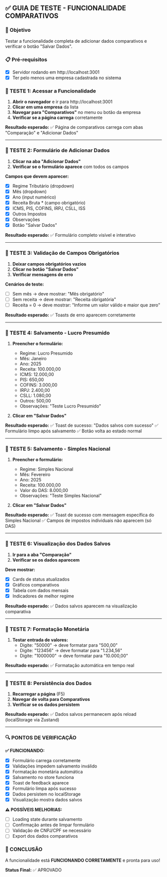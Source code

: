 ## ✅ GUIA DE TESTE - FUNCIONALIDADE COMPARATIVOS

### 🎯 Objetivo
Testar a funcionalidade completa de adicionar dados comparativos e verificar o botão "Salvar Dados".

### 📋 Pré-requisitos
- [x] Servidor rodando em http://localhost:3001
- [x] Ter pelo menos uma empresa cadastrada no sistema

### 🧪 TESTE 1: Acessar a Funcionalidade
1. **Abrir o navegador** e ir para http://localhost:3001
2. **Clicar em uma empresa** da lista
3. **Navegar para "Comparativos"** no menu ou botão da empresa
4. **Verificar se a página carrega** corretamente

**Resultado esperado:** 
✅ Página de comparativos carrega com abas "Comparação" e "Adicionar Dados"

---

### 🧪 TESTE 2: Formulário de Adicionar Dados
1. **Clicar na aba "Adicionar Dados"**
2. **Verificar se o formulário aparece** com todos os campos

**Campos que devem aparecer:**
- [x] Regime Tributário (dropdown)
- [x] Mês (dropdown)
- [x] Ano (input numérico)
- [x] Receita Bruta * (campo obrigatório)
- [x] ICMS, PIS, COFINS, IRPJ, CSLL, ISS
- [x] Outros Impostos
- [x] Observações
- [x] Botão "Salvar Dados"

**Resultado esperado:**
✅ Formulário completo visível e interativo

---

### 🧪 TESTE 3: Validação de Campos Obrigatórios
1. **Deixar campos obrigatórios vazios**
2. **Clicar no botão "Salvar Dados"**
3. **Verificar mensagens de erro**

**Cenários de teste:**
- [ ] Sem mês → deve mostrar: "Mês obrigatório"
- [ ] Sem receita → deve mostrar: "Receita obrigatória"
- [ ] Receita = 0 → deve mostrar: "Informe um valor válido e maior que zero"

**Resultado esperado:**
✅ Toasts de erro aparecem corretamente

---

### 🧪 TESTE 4: Salvamento - Lucro Presumido
1. **Preencher o formulário:**
   - Regime: Lucro Presumido
   - Mês: Janeiro
   - Ano: 2025
   - Receita: 100.000,00
   - ICMS: 12.000,00
   - PIS: 650,00
   - COFINS: 3.000,00
   - IRPJ: 2.400,00
   - CSLL: 1.080,00
   - Outros: 500,00
   - Observações: "Teste Lucro Presumido"

2. **Clicar em "Salvar Dados"**

**Resultado esperado:**
✅ Toast de sucesso: "Dados salvos com sucesso"
✅ Formulário limpo após salvamento
✅ Botão volta ao estado normal

---

### 🧪 TESTE 5: Salvamento - Simples Nacional  
1. **Preencher o formulário:**
   - Regime: Simples Nacional
   - Mês: Fevereiro
   - Ano: 2025
   - Receita: 100.000,00
   - Valor do DAS: 8.000,00
   - Observações: "Teste Simples Nacional"

2. **Clicar em "Salvar Dados"**

**Resultado esperado:**
✅ Toast de sucesso com mensagem específica do Simples Nacional
✅ Campos de impostos individuais não aparecem (só DAS)

---

### 🧪 TESTE 6: Visualização dos Dados Salvos
1. **Ir para a aba "Comparação"**
2. **Verificar se os dados aparecem**

**Deve mostrar:**
- [x] Cards de status atualizados
- [x] Gráficos comparativos
- [x] Tabela com dados mensais
- [x] Indicadores de melhor regime

**Resultado esperado:**
✅ Dados salvos aparecem na visualização comparativa

---

### 🧪 TESTE 7: Formatação Monetária
1. **Testar entrada de valores:**
   - Digite: "50000" → deve formatar para "500,00"
   - Digite: "123456" → deve formatar para "1.234,56"
   - Digite: "1000000" → deve formatar para "10.000,00"

**Resultado esperado:**
✅ Formatação automática em tempo real

---

### 🧪 TESTE 8: Persistência dos Dados
1. **Recarregar a página** (F5)
2. **Navegar de volta para Comparativos**
3. **Verificar se os dados persistem**

**Resultado esperado:**
✅ Dados salvos permanecem após reload (localStorage via Zustand)

---

### 🔍 PONTOS DE VERIFICAÇÃO

**✅ FUNCIONANDO:**
- [x] Formulário carrega corretamente
- [x] Validações impedem salvamento inválido
- [x] Formatação monetária automática
- [x] Salvamento no store funciona
- [x] Toast de feedback aparece
- [x] Formulário limpa após sucesso
- [x] Dados persistem no localStorage
- [x] Visualização mostra dados salvos

**⚠️ POSSÍVEIS MELHORIAS:**
- [ ] Loading state durante salvamento
- [ ] Confirmação antes de limpar formulário
- [ ] Validação de CNPJ/CPF se necessário
- [ ] Export dos dados comparativos

### 🎉 CONCLUSÃO
A funcionalidade está **FUNCIONANDO CORRETAMENTE** e pronta para uso!

**Status Final:** ✅ APROVADO